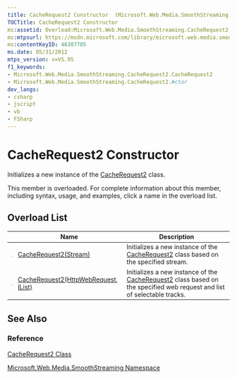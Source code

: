 ```yaml
---
title: CacheRequest2 Constructor  (Microsoft.Web.Media.SmoothStreaming)
TOCTitle: CacheRequest2 Constructor
ms:assetid: Overload:Microsoft.Web.Media.SmoothStreaming.CacheRequest2.#ctor
ms:mtpsurl: https://msdn.microsoft.com/library/microsoft.web.media.smoothstreaming.cacherequest2.cacherequest2(v=VS.95)
ms:contentKeyID: 46307705
ms.date: 05/31/2012
mtps_version: v=VS.95
f1_keywords:
- Microsoft.Web.Media.SmoothStreaming.CacheRequest2.CacheRequest2
- Microsoft.Web.Media.SmoothStreaming.CacheRequest2.#ctor
dev_langs:
- csharp
- jscript
- vb
- FSharp
---
```


# CacheRequest2 Constructor

Initializes a new instance of the [CacheRequest2](cacherequest2-class-microsoft-web-media-smoothstreaming.md) class.

This member is overloaded. For complete information about this member, including syntax, usage, and examples, click a name in the overload list.

## Overload List

||Name|Description|
|--- |--- |--- |
|![Public method](images/Ff728153.pubmethod(en-us,VS.90).gif "Public method")|[CacheRequest2(Stream)](cacherequest2-constructor-stream-microsoft-web-media-smoothstreaming.md)|Initializes a new instance of the [CacheRequest2](cacherequest2-class-microsoft-web-media-smoothstreaming.md) class based on the specified stream.|
|![Public method](images/Ff728153.pubmethod(en-us,VS.90).gif "Public method")|[CacheRequest2(HttpWebRequest, IList<TrackInfo>)](cacherequest2-constructor-httpwebrequest-ilist-trackinfo-microsoft-web-media-smoothstreaming.md)|Initializes a new instance of the [CacheRequest2](cacherequest2-class-microsoft-web-media-smoothstreaming.md) class based on the specified web request and list of selectable tracks.|

## See Also

### Reference

[CacheRequest2 Class](cacherequest2-class-microsoft-web-media-smoothstreaming.md)

[Microsoft.Web.Media.SmoothStreaming Namespace](microsoft-web-media-smoothstreaming-namespace_1.md)

